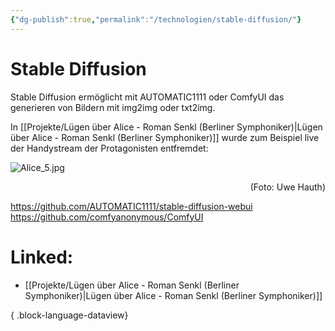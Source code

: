 ```yaml
---
{"dg-publish":true,"permalink":"/technologien/stable-diffusion/"}
---
```


# Stable Diffusion

Stable Diffusion ermöglicht mit AUTOMATIC1111 oder ComfyUI das generieren von Bildern mit img2img oder txt2img.

In [[Projekte/Lügen über Alice - Roman Senkl (Berliner Symphoniker)\|Lügen über Alice - Roman Senkl (Berliner Symphoniker)]] wurde zum Beispiel live der Handystream der Protagonisten entfremdet: 

![Alice_5.jpg](/img/user/Attachments/Alice_5.jpg)
<div style="text-align: right;">(Foto: Uwe Hauth)</div>

https://github.com/AUTOMATIC1111/stable-diffusion-webui
https://github.com/comfyanonymous/ComfyUI

# Linked:
- [[Projekte/Lügen über Alice - Roman Senkl (Berliner Symphoniker)\|Lügen über Alice - Roman Senkl (Berliner Symphoniker)]]

{ .block-language-dataview}
